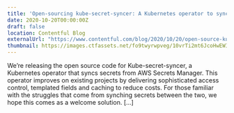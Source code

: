 ```yaml
---
title: 'Open-sourcing kube-secret-syncer: A Kubernetes operator to sync secrets from AWS Secrets Manager'
date: 2020-10-20T00:00:00Z
draft: false
location: Contentful Blog
externalUrl: "https://www.contentful.com/blog/2020/10/20/open-source-kube-secret-syncer/"
thumbnail: https://images.ctfassets.net/fo9twyrwpveg/10vrTi2mt6JcoHwEWIQmwY/f0b19f4addf7f28e7f36624767bb6107/BLOG_SecretSyncer.png?fm=webp&q=90&w=260
---
```


We’re releasing the open source code for Kube-secret-syncer, a Kubernetes operator that syncs secrets from
AWS Secrets Manager. This operator improves on existing projects by delivering sophisticated access control,
templated fields and caching to reduce costs. For those familiar with the struggles that come from synching
secrets between the two, we hope this comes as a welcome solution. [...]